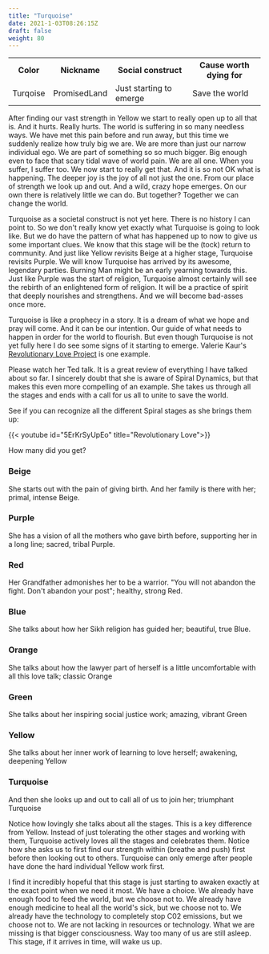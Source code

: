 ```yaml
---
title: "Turquoise"
date: 2021-1-03T08:26:15Z
draft: false
weight: 80
---
```

<table style="width:100%">
  <tr>
    <th>Color</th>
    <th>Nickname</th>
    <th>Social construct</th>
    <th>Cause worth dying for</th>
  </tr>
  <tr id="Turquoise">
    <td>Turqoise</td>
    <td>PromisedLand</td>
    <td>Just starting to emerge</td>
    <td>Save the world</td>
  </tr>
</table>

After finding our vast strength in Yellow we start to really open up to all that is. And it hurts. Really hurts. The world is suffering in so many needless ways. We have met this pain before and run away, but this time we suddenly realize how truly big we are. We are more than just our narrow individual ego. We are part of something so so much bigger. Big enough even to face that scary tidal wave of world pain. We are all one. When you suffer, I suffer too. We now start to really get that. And it is so not OK what is happening. The deeper joy is the joy of all not just the one. From our place of strength we look up and out. And a wild, crazy hope emerges. On our own there is relatively little we can do. But together? Together we can change the world.

Turquoise as a societal construct is not yet here. There is no history I can point to. So we don't really know yet exactly what Turquoise is going to look like. But we do have the pattern of what has happened up to now to give us some important clues. We know that this stage will be the (tock) return to community. And just like Yellow revisits Beige at a higher stage, Turquoise revisits Purple. We will know Turquoise has arrived by its awesome, legendary parties. Burning Man might be an early yearning towards this. Just like Purple was the start of religion, Turquoise almost certainly will see the rebirth of an enlightened form of religion. It will be a practice of spirit that deeply nourishes and strengthens. And we will become bad-asses once more.

Turquoise is like a prophecy in a story. It is a dream of what we hope and pray will come. And it can be our intention. Our guide of what needs to happen in order for the world to flourish. But even though Turquoise is not yet fully here I do see some signs of it starting to emerge. Valerie Kaur's [Revolutionary Love Project][1] is one example.

Please watch her Ted talk. It is a great review of everything I have talked about so far. I sincerely doubt that she is aware of Spiral Dynamics, but that makes this even more compelling of an example. She takes us through all the stages and ends with a call for us all to unite to save the world.

See if you can recognize all the different Spiral stages as she brings them up:

{{< youtube id="5ErKrSyUpEo" title="Revolutionary Love">}}

How many did you get?

### Beige
She starts out with the pain of giving birth. And her family is there with her; primal, intense Beige.

### Purple
She has a vision of all the mothers who gave birth before, supporting her in a long line; sacred, tribal Purple.

### Red
Her Grandfather admonishes her to be a warrior. "You will not abandon the fight. Don't abandon your post"; healthy, strong Red.

### Blue
She talks about how her Sikh religion has guided her; beautiful, true Blue.

### Orange
She talks about how the lawyer part of herself is a little uncomfortable with all this love talk; classic Orange

### Green
She talks about her inspiring social justice work; amazing, vibrant Green

### Yellow
She talks about her inner work of learning to love herself; awakening, deepening Yellow

### Turquoise
And then she looks up and out to call all of us to join her; triumphant Turquoise

Notice how lovingly she talks about all the stages. This is a key difference from Yellow. Instead of just tolerating the other stages and working with them, Turquoise actively loves all the stages and celebrates them. Notice how she asks us to first find our strength within (breathe and push) first before then looking out to others. Turquoise can only emerge after people have done the hard individual Yellow work first.

I find it incredibly hopeful that this stage is just starting to awaken exactly at the exact point when we need it most. We have a choice. We already have enough food to feed the world, but we choose not to. We already have enough medicine to heal all the world's sick, but we choose not to. We already have the technology to completely stop C02 emissions, but we choose not to. We are not lacking in resources or technology. What we are missing is that bigger consciousness. Way too many of us are still asleep.  This stage, if it arrives in time, will wake us up.

[1]:	https://valariekaur.com/revolutionary-love-project/